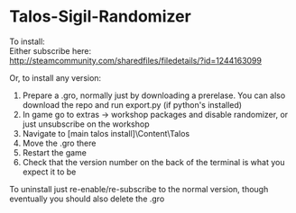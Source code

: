 # Talos-Sigil-Randomizer

To install:  
Either subscribe here:  
http://steamcommunity.com/sharedfiles/filedetails/?id=1244163099

Or, to install any version:
1. Prepare a .gro, normally just by downloading a prerelase. You can also download the repo and run export.py (if python's installed)
2. In game go to extras -> workshop packages and disable randomizer, or just unsubscribe on the workshop
3. Navigate to [main talos install]\Content\Talos
4. Move the .gro there
5. Restart the game
6. Check that the version number on the back of the terminal is what you expect it to be

To uninstall just re-enable/re-subscribe to the normal version, though eventually you should also delete the .gro
